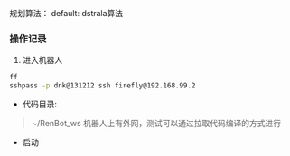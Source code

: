 规划算法：
default: dstrala算法

### 操作记录
1. 进入机器人
```bash
ff
sshpass -p dnk@131212 ssh firefly@192.168.99.2
```
- 代码目录:
> ~/RenBot_ws
> 机器人上有外网，测试可以通过拉取代码编译的方式进行
- 启动
```bash

```
